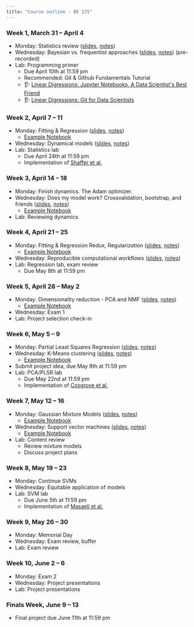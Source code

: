 ```yaml
---
title: "Course outline - BE 175"
---
```


### Week 1, March 31 – April 4

- Monday: Statistics review ([slides](../lectures/lecture1.html), [notes](../notes/lecture1.html))
- Wednesday: Bayesian vs. frequentist approaches ([slides](../lectures/bayesian.html), [notes](../notes/bayesian.html)) (pre-recorded)
- Lab: Programming primer
  - Due April 10th at 11:59 pm
  - Recommended: Git & Github Fundamentals Tutorial
  - 👂: [Linear Digressions: Jupyter Notebooks, A Data Scientist's Best Friend](https://lineardigressions.com/episodes/2017/8/20/jupyter-notebooks-a-data-scientists-best-friend)
  - 👂: [Linear Digressions: Git for Data Scientists](https://lineardigressions.com/episodes/2018/6/3/git-for-data-scientists)

### Week 2, April 7 – 11

- Monday: Fitting & Regression ([slides](../lectures/regression.html), [notes](../notes/regression.html))
  - [Example Notebook](../examples/OLS-Example.ipynb)
- Wednesday: Dynamical models ([slides](../lectures/dynamics.html), [notes](../notes/dynamics.html))
- Lab: Statistics lab
  - Due April 24th at 11:59 pm
  - Implementation of [Shaffer et al.](https://www.nature.com/nature/journal/v546/n7658/abs/nature22794.html)

### Week 3, April 14 – 18

- Monday: Finish dynamics. The Adam optimizer.
- Wednesday: Does my model work? Crossvalidation, bootstrap, and friends ([slides](../lectures/model-validation.html), [notes](../notes/model-validation.html))
  - [Example Notebook](../examples/CrossVal-Example.ipynb)
- Lab: Reviewing dynamics

### Week 4, April 21 – 25

- Monday: Fitting & Regression Redux, Regularization ([slides](../lectures/regularization.html), [notes](../notes/regularization.html))
  - [Example Notebook](../examples/Regularization-Example.ipynb)
- Wednesday: Reproducible computational workflows ([slides](../lectures/reproducibility.html), [notes](../notes/reproducibility.html))
- Lab: Regression lab, exam review
  - Due May 8th at 11:59 pm

### Week 5, April 28 – May 2

- Monday: Dimensionality reduction - PCA and NMF ([slides](../lectures/dimensionality-reduction.html), [notes](../notes/dimensionality-reduction.html))
  - [Example Notebook](../examples/PCA-NNMF.ipynb)
- Wednesday: Exam 1
- Lab: Project selection check-in

### Week 6, May 5 – 9

- Monday: Partial Least Squares Regression ([slides](../lectures/plsr.html), [notes](../notes/plsr.html))
- Wednesday: K-Means clustering ([slides](../lectures/clustering.html), [notes](../notes/clustering.html))
  - [Example Notebook](../examples/K-Means.ipynb)
- Submit project idea, due May 8th at 11:59 pm
- Lab: PCA/PLSR lab
  - Due May 22nd at 11:59 pm
  - Implementation of [Cosgrove et al.](https://pubs.rsc.org/en/Content/ArticleLanding/2010/MB/b926287c)

### Week 7, May 12 – 16

- Monday: Gaussian Mixture Models ([slides](../lectures/gmms.html), [notes](../notes/gmms.html))
  - [Example Notebook](../examples/Gaussian-Mixtures.ipynb)
- Wednesday: Support vector machines ([slides](../lectures/svms.html), [notes](../notes/svms.html))
  - [Example Notebook](../examples/SVMs-example.ipynb)
- Lab: Content review
  - Review mixture models
  - Discuss project plans

### Week 8, May 19 – 23

- Monday: Continue SVMs
- Wednesday: Equitable application of models
- Lab: SVM lab
  - Due June 5th at 11:59 pm
  - Implementation of [Masaeli et al.](https://www.nature.com/articles/srep37863)

### Week 9, May 26 – 30

- Monday: Memorial Day
- Wednesday: Exam review, buffer
- Lab: Exam review

### Week 10, June 2 – 6

- Monday: Exam 2
- Wednesday: Project presentations
- Lab: Project presentations

### Finals Week, June 9 – 13

- Final project due June 11th at 11:59 pm
